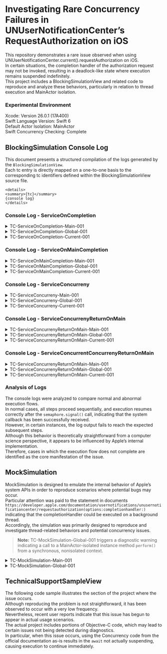 # Investigating Rare Concurrency Failures in UNUserNotificationCenter’s RequestAuthorization on iOS


This repository demonstrates a rare issue observed when using UNUserNotificationCenter.current().requestAuthorization on iOS.<br>
 In certain situations, the completion handler of the authorization request may not be invoked, resulting in a deadlock-like state where execution remains suspended indefinitely.<br>
  This project includes a BlockingSimulationView and related code to reproduce and analyze these behaviors, particularly in relation to thread execution and MainActor isolation.


### Experimental Environment

Xcode: Version 26.0.1 (17A400)<br>
Swift Language Version: Swift 6<br>
Default Actor Isolation: MainActor<br>
Swift Concurrency Checking: Complete


## BlockingSimulation Console Log

This document presents a structured compilation of the logs generated by the `BlockingSimulationView`.<br>
Each tc entry is directly mapped on a one-to-one basis to the corresponding tc identifiers defined within the BlockingSimulationView source file.

```
<details>
<summary>{tc}</summary>
{console log}
</details>
```


### Console Log - ServiceOnCompletion


<details>
<summary>TC-ServiceOnCompletion-Main-001</summary>
1️⃣ [run(on:)] Function started on: <_NSMainThread: 0x600001708040>{number = 1, name = main}<br>
🍍 DispatchWorkItem performed by: <_NSMainThread: 0x600001708040>{number = 1, name = main}<br>
2️⃣ [SystemAPI] Executed on: <_NSMainThread: 0x600001708040>{number = 1, name = main}<br>
3️⃣ [SystemAPI] semaphore.signal() called <_NSMainThread: 0x600001708040>{number = 1, name = main}<br>
4️⃣ [run(on:)] Waiting for signal… <_NSMainThread: 0x600001708040>{number = 1, name = main}<br>
5️⃣ [run(on:)] Semaphore released, continuing execution <_NSMainThread: 0x600001708040>{number = 1, name = main}
</details>


<details>
<summary>TC-ServiceOnCompletion-Global-001</summary>
1️⃣ [run(on:)] Function started on: <_NSMainThread: 0x600001708040>{number = 1, name = main}<br>
🍍 DispatchWorkItem performed by: <NSThread: 0x6000017274c0>{number = 8, name = (null)}<br>
4️⃣ [run(on:)] Waiting for signal… <_NSMainThread: 0x600001708040>{number = 1, name = main}<br>
2️⃣ [SystemAPI] Executed on: <NSThread: 0x6000017274c0>{number = 8, name = (null)}<br>
3️⃣ [SystemAPI] semaphore.signal() called <NSThread: 0x6000017274c0>{number = 8, name = (null)}<br>
5️⃣ [run(on:)] Semaphore released, continuing execution <_NSMainThread: 0x600001708040>{number = 1, name = main}
</details>


<details>
<summary>TC-ServiceOnCompletion-Current-001</summary>
1️⃣ [run(on:)] Function started on: <_NSMainThread: 0x600001708000>{number = 1, name = main}<br>
🍍 DispatchWorkItem performed by: <_NSMainThread: 0x600001708000>{number = 1, name = main}<br>
2️⃣ [SystemAPI] Executed on: <_NSMainThread: 0x600001708000>{number = 1, name = main}<br>
3️⃣ [SystemAPI] semaphore.signal() called <_NSMainThread: 0x600001708000>{number = 1, name = main}<br>
4️⃣ [run(on:)] Waiting for signal… <_NSMainThread: 0x600001708000>{number = 1, name = main}<br>
5️⃣ [run(on:)] Semaphore released, continuing execution <_NSMainThread: 0x600001708000>{number = 1, name = main}
</details>


### Console Log - ServiceOnMainCompletion


<details>
<summary>TC-ServiceOnMainCompletion-Main-001</summary>
1️⃣ [run(on:)] Function started on: <_NSMainThread: 0x600001708040>{number = 1, name = main}<br>
🍍 Concurrency performed by: <_NSMainThread: 0x600001708040>{number = 1, name = main}<br>
4️⃣ [run(on:)] Waiting for signal… <_NSMainThread: 0x600001708040>{number = 1, name = main}
</details>


<details>
<summary>TC-ServiceOnMainCompletion-Global-001</summary>
1️⃣ [run(on:)] Function started on: <_NSMainThread: 0x600001708040>{number = 1, name = main}<br>
4️⃣ [run(on:)] Waiting for signal… <_NSMainThread: 0x600001708040>{number = 1, name = main}<br>
🍍 Concurrency performed by: <NSThread: 0x600001708b80>{number = 8, name = (null)}
</details>


<details>
<summary>TC-ServiceOnMainCompletion-Current-001</summary>
1️⃣ [run(on:)] Function started on: <_NSMainThread: 0x600001700080>{number = 1, name = main}<br>
🍍 Concurrency performed by: <_NSMainThread: 0x600001700080>{number = 1, name = main}<br>
4️⃣ [run(on:)] Waiting for signal… <_NSMainThread: 0x600001700080>{number = 1, name = main}
</details>

                
### Console Log - ServiceConcurreny


<details>
<summary>TC-ServiceConcurreny-Main-001</summary>
1️⃣ [run(on:)] Function started on: <_NSMainThread: 0x600001708040>{number = 1, name = main}<br>
4️⃣ [run(on:)] Waiting for signal… <_NSMainThread: 0x600001708040>{number = 1, name = main}
</details>


<details>
<summary>TC-ServiceConcurreny-Global-001</summary>
1️⃣ [run(on:)] Function started on: <_NSMainThread: 0x600001708000>{number = 1, name = main}<br>
4️⃣ [run(on:)] Waiting for signal… <_NSMainThread: 0x600001708000>{number = 1, name = main}
2️⃣ [SystemAPI] Task running on thread: <NSThread: 0x60000170fb80>{number = 10, name = (null)}
</details>


<details>
<summary>TC-ServiceConcurreny-Current-001</summary>
1️⃣ [run(on:)] Function started on: <_NSMainThread: 0x600001704080>{number = 1, name = main}<br>
4️⃣ [run(on:)] Waiting for signal… <_NSMainThread: 0x600001704080>{number = 1, name = main}
</details>


### Console Log - ServiceConcurrenyReturnOnMain


<details>
<summary>TC-ServiceConcurrenyReturnOnMain-Main-001</summary>
1️⃣ [run(on:)] Function started on: <_NSMainThread: 0x6000017040c0>{number = 1, name = main}<br>
4️⃣ [run(on:)] Waiting for signal… <_NSMainThread: 0x6000017040c0>{number = 1, name = main}
</details>


<details>
<summary>TC-ServiceConcurrenyReturnOnMain-Global-001</summary>
1️⃣ [run(on:)] Function started on: <_NSMainThread: 0x600001708040>{number = 1, name = main}<br>
4️⃣ [run(on:)] Waiting for signal… <_NSMainThread: 0x600001708040>{number = 1, name = main}<br>
2️⃣ [SystemAPI] Task running on thread: <NSThread: 0x60000170c900>{number = 2, name = (null)}
</details>


<details>
<summary>TC-ServiceConcurrenyReturnOnMain-Current-001</summary>
1️⃣ [run(on:)] Function started on: <_NSMainThread: 0x600001704040>{number = 1, name = main}<br>
4️⃣ [run(on:)] Waiting for signal… <_NSMainThread: 0x600001704040>{number = 1, name = main}
</details>


### Console Log - ServiceConcurrentConcurrenyReturnOnMain


<details>
<summary>TC-ServiceConcurrenyReturnOnMain-Main-001</summary>
1️⃣ [run(on:)] Function started on: <_NSMainThread: 0x600001708000>{number = 1, name = main}<br>
4️⃣ [run(on:)] Waiting for signal… <_NSMainThread: 0x600001708000>{number = 1, name = main}
</details>


<details>
<summary>TC-ServiceConcurrenyReturnOnMain-Global-001</summary>
1️⃣ [run(on:)] Function started on: <_NSMainThread: 0x6000017000c0>{number = 1, name = main}<br>
4️⃣ [run(on:)] Waiting for signal… <_NSMainThread: 0x6000017000c0>{number = 1, name = main}<br>
2️⃣ [SystemAPI] Task running on thread: <NSThread: 0x60000172d700>{number = 9, name = (null)}<br>
🍍 Concurrency performed by: <NSThread: 0x60000172d700>{number = 9, name = (null)}
</details>


<details>
<summary>TC-ServiceConcurrenyReturnOnMain-Current-001</summary>
1️⃣ [run(on:)] Function started on: <_NSMainThread: 0x600001700080>{number = 1, name = main}<br>
4️⃣ [run(on:)] Waiting for signal… <_NSMainThread: 0x600001700080>{number = 1, name = main}
</details>


### Analysis of Logs


The console logs were analyzed to compare normal and abnormal execution flows.<br>
In normal cases, all steps proceed sequentially, and execution resumes correctly after the `semaphore.signal()` call, indicating that the system callback has been successfully received.<br>
However, in certain instances, the log output fails to reach the expected subsequent steps.<br>
Although this behavior is theoretically straightforward from a computer science perspective, it appears to be influenced by Apple’s internal implementation.<br>
Therefore, cases in which the execution flow does not complete are identified as the core manifestation of the issue.


## MockSimulation 

MockSimulation is designed to emulate the internal behavior of Apple’s system APIs in order to reproduce scenarios where potential bugs may occur.<br>
Particular attention was paid to the statement in documents `https://developer.apple.com/documentation/usernotifications/unusernotificationcenter/requestauthorization(options:completionhandler:)` indicating that the completionHandler could be executed on a background thread.<br>
Accordingly, the simulation was primarily designed to reproduce and investigate thread-related behaviors and potential concurrency issues.


<blockquote>
<strong>Note:</strong> TC-MockSimulation-Global-001 triggers a diagnostic warning indicating a call to a MainActor-isolated instance method <code>perform()</code> from a synchronous, nonisolated context.
</blockquote>


<details>
<summary>TC-MockSimulation-Main-001</summary>
1️⃣ [requestAuthorization(isRunOnMainThread:)] Function started on: <_NSMainThread: 0x600001700040>{number = 1, name = main}
4️⃣ [requestAuthorization(isRunOnMainThread:)] Waiting for signal… <_NSMainThread: 0x600001700040>{number = 1, name = main}
</details>


<details>
<summary>TC-MockSimulation-Global-001</summary>
1️⃣ [perform()] Function started on: <NSThread: 0x60000170b440>{number = 3, name = (null)}
4️⃣ [perform()] Waiting for signal… <NSThread: 0x60000170b440>{number = 3, name = (null)}
MockAlertController initialized <_NSMainThread: 0x60000170c000>{number = 1, name = main}
MockAlertController called viewDidLoad <_NSMainThread: 0x60000170c000>{number = 1, name = main}
MockAlertController called viewDidDisappear <_NSMainThread: 0x60000170c000>{number = 1, name = main}
2️⃣ [SystemAPI] Executed on: <_NSMainThread: 0x60000170c000>{number = 1, name = main}
3️⃣ [SystemAPI] semaphore.signal() called <_NSMainThread: 0x60000170c000>{number = 1, name = main}
5️⃣ [perform()] Semaphore released, continuing execution <NSThread: 0x60000170b440>{number = 3, name = (null)}
</details>


## TechnicalSupportSampleView

The following code sample illustrates the section of the project where the issue occurs.<br> 
Although reproducing the problem is not straightforward, it has been observed to occur with a very low frequency.<br>
Nevertheless, recent user reports indicate that this issue has begun to appear in actual usage scenarios.<br>
The actual project includes portions of Objective-C code, which may lead to certain issues not being detected during diagnostics.<br>
In particular, when this issue occurs, using the Concurrency code from the official documentation as-is results in the `await` not actually suspending, causing execution to continue immediately.
